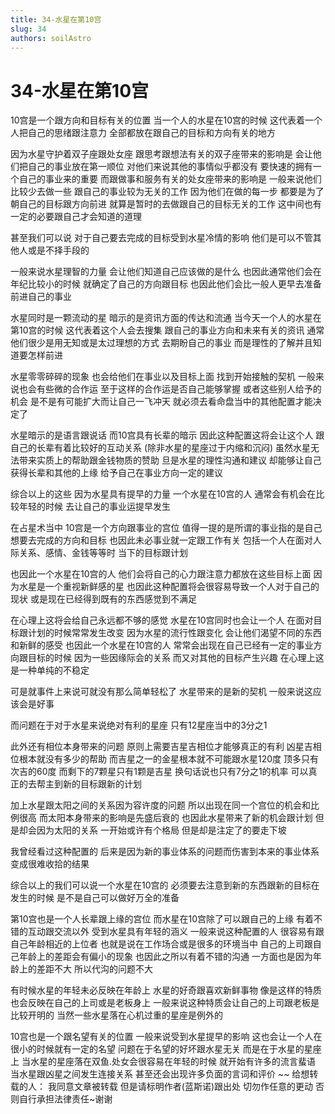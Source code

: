 ```yaml
---
title: 34-水星在第10宫
slug: 34
authors: soilAstro
---
```


# 34-水星在第10宫
10宫是一个跟方向和目标有关的位置
当一个人的水星在10宫的时候
这代表着一个人把自己的思绪跟注意力
全部都放在跟自己的目标和方向有关的地方

因为水星守护着双子座跟处女座
跟思考跟想法有关的双子座带来的影响是
会让他们把自己的事业放在第一顺位
对他们来说其他的事情似乎都没有
要快速的拥有一个自己的事业来的重要
而跟做事和服务有关的处女座带来的影响是
一般来说他们比较少去做一些
跟自己的事业较为无关的工作
因为他们在做的每一步
都要是为了朝自己的目标跟方向前进
就算是暂时的去做跟自己的目标无关的工作
这中间也有一定的必要跟自己才会知道的道理

甚至我们可以说
对于自己要去完成的目标受到水星冷情的影响
他们是可以不管其他人或是不择手段的

一般来说水星理智的力量
会让他们知道自己应该做的是什么
也因此通常他们会在年纪比较小的时候
就确定了自己的方向跟目标
也因此他们会比一般人更早去准备前进自己的事业

水星同时是一颗流动的星
暗示的是资讯方面的传达和流通
当今天一个人的水星在第10宫的时候
这代表着这个人会去搜集
跟自己的事业方向和未来有关的资讯
通常他们很少是用无知或是太过理想的方式
去期盼自己的事业
而是理性的了解并且知道要怎样前进

水星零零碎碎的现象
也会给他们在事业以及目标上面
找到开始接触的契机
一般来说也会有些微的合作运
至于这样的合作运是否自己能够掌握
或者这些别人给予的机会
是不是有可能扩大而让自己一飞冲天
就必须去看命盘当中的其他配置才能决定了

水星暗示的是语言跟说话
而10宫具有长辈的暗示
因此这种配置这将会让这个人
跟自己的长辈有着比较好的互动关系
(除非水星的星座过于内缩和沉闷)
虽然水星无法带来实质上的帮助跟金钱物质的赞助
旦是水星的理性沟通和建议
却能够让自己获得长辈和其他的上缘
给予自己在事业方向一定的建议

综合以上的这些
因为水星具有提早的力量
一个水星在10宫的人
通常会有机会在比较年轻的时候
去让自己的事业运提早发生

在占星术当中
10宫是一个方向跟事业的宫位
值得一提的是所谓的事业指的是自己想要去完成的方向和目标
也因此未必事业就一定跟工作有关
包括一个人在面对人际关系、感情、金钱等等时
当下的目标跟计划

也因此一个水星在10宫的人
他们会将自己的心力跟注意力都放在这些目标上面
因为水星是一个重视新鲜感的星
也因此这种配置将会很容易导致一个人对于自己的现状
或是现在已经得到既有的东西感觉到不满足

在心理上这将会给自己永远都不够的感觉
水星在10宫同时也会让一个人
在面对目标跟计划的时候常常发生改变
因为水星的流行性跟变化
会让他们渴望不同的东西和新鲜的感受
也因此一个水星在10宫的人
常常会出现在自己已经有一定的事业方向跟目标的时候
因为一些因缘际会的关系
而又对其他的目标产生兴趣
在心理上这是一种单纯的不稳定

可是就事件上来说可就没有那么简单轻松了
水星带来的是新的契机
一般来说这应该会是好事

而问题在于对于水星来说绝对有利的星座
只有12星座当中的3分之1

此外还有相位本身带来的问题
原则上需要吉星吉相位才能够真正的有利
凶星吉相位根本就没有多少的帮助
而吉星之一的金星根本就不可能跟水星120度
顶多只有次吉的60度
而剩下的7颗星只有1颗是吉星
换句话说也只有7分之1的机率
可以真正的去帮主到新的目标跟新的计划

加上水星跟太阳之间的关系因为容许度的问题
所以出现在同一个宫位的机会和比例很高
而太阳本身带来的影响是先盛后衰的
也因此水星带来了新的机会跟计划
但是却会因为太阳的关系
一开始或许有个格局
但是却是注定了的要走下坡

我曾经看过这种配置的
后来是因为新的事业体系的问题而伤害到本来的事业体系
变成很难收拾的结果

综合以上的我们可以说一个水星在10宫的
必须要去注意到新的东西跟新的目标在发生的时候
是不是自己可以做好万全的准备

第10宫也是一个人长辈跟上缘的宫位
而水星在10宫除了可以跟自己的上缘
有着不错的互动跟交流以外
受到水星具有年轻的涵义
一般来说这种配置的人
很容易有跟自己年龄相近的上位者
也就是说在工作场合或是很多的环境当中
自己的上司跟自己年龄上的差距会有偏小的现象
也因此之所以有着不错的沟通
一方面也是因为年龄上的差距不大
所以代沟的问题不大

有时候水星的年轻未必反映在年龄上
水星的好奇跟喜欢新鲜事物
像是这样的特质也会反映在自己的上司或是老板身上
一般来说这种特质会让自己的上司跟老板是比较开明的
当然一些水星落在心机过重的星座是例外的

10宫也是一个跟名望有关的位置
一般来说受到水星提早的影响
这也会让一个人在很小的时候就有一定的名望
问题在于名望的好坏跟水星无关
而是在于水星的星座上
当水星的星座落在双鱼.处女会很容易在年轻的时候
就开始有许多的流言蜚语
当水星跟凶星之间发生连接关系
甚至还会出现许多负面的言词和评价
~~
给想转载的人：
我同意文章被转载
但是请标明作者(蓝斯诺)跟出处
切勿作任意的更动
否则自行承担法律责任~谢谢

 
  